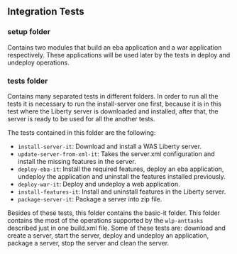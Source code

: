 ## Integration Tests  

### setup folder 
Contains two modules that build an eba application and a war application respectively. These applications will be used later by the tests in deploy and undeploy operations. 

### tests folder
Contains many separated tests in different folders. In order to run all the tests it is necessary to run the install-server one first, because it is in this test where the Liberty server is downloaded and installed, after that, the server is ready to be used for all the another tests.

The tests contained in this folder are the following:

* `install-server-it`: Download and install a WAS Liberty server.
* `update-server-from-xml-it`: Takes the server.xml configuration and install the missing features in the server.
* `deploy-eba-it`: Install the required features, deploy an eba application, undeploy the application and uninstall the features installed previously. 
* `deploy-war-it`: Deploy and undeploy a web application.  
* `install-features-it`: Install and uninstall features in the Liberty server. 
* `package-server-it`: Package a server into zip file.  

Besides of these tests, this folder contains the basic-it folder. This folder contains the most of the operations supported by the `wlp-anttasks` described just in one build.xml file.
Some of these tests are: download and create a server, start the server, deploy and undeploy an application, package a server, stop the server and clean the server.